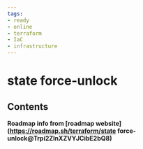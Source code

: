 ```yaml
---
tags:
- ready
- online
- terraform
- IaC
- infrastructure
---
```


# state force-unlock

## Contents

__Roadmap info from [roadmap website](<https://roadmap.sh/terraform/state> force-unlock@Trpi2ZlnXZVYJCibE2bQ8)__

